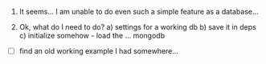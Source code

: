 1) It seems... I am unable to do even such a simple feature as a database...


2) Ok, what do I need to do?
   a) settings for a working db
   b) save it in deps
   c) initialize somehow - load the ... mongodb

- [ ] find an old working example I had somewhere...
